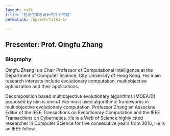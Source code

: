 ```yaml
---
layout: talk
title: "启发性算法设计的几个问题"
permalink: /Speech/talk1-6/

---
```


<div class="talk-container">
    <div class="talk-header">
        <h2>Presenter: Prof. Qingfu Zhang</h2>
    </div>
    <h3>Biography</h3>
    <p>
Qingfu Zhang is a Chair Professor of Computational Intelligence at the Department of Computer Science, City University of Hong Kong. His main research interests include evolutionary computation, multiobjective optimization and their applications.
            </p>
        <p>
Decomposition based multiobjective evolutionary algorithms (MOEA/D) proposed by him is one of two most used algorithmic frameworks in multiobjective evolutionary computation. Professor Zhang an Associate Editor of the IEEE Transactions on Evolutionary Computation and the IEEE Transactions on Cybernetics. He is a Web of Science highly cited researcher in Computer Science for five consecutive years from 2016, He is an IEEE fellow.
    </p>
</div>


